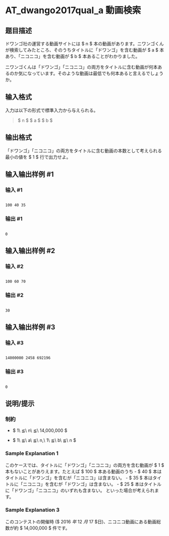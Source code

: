 # AT_dwango2017qual_a 動画検索

## 题目描述

[problemUrl]: https://atcoder.jp/contests/dwacon2017-prelims/tasks/dwango2017qual_a

ドワンゴ社の運営する動画サイトには $ n $ 本の動画があります。ニワンゴくんが検索してみたところ、そのうちタイトルに「ドワンゴ」を含む動画が $ a $ 本あり、「ニコニコ」を含む動画が $ b $ 本あることがわかりました。

ニワンゴくんは「ドワンゴ」「ニコニコ」の両方をタイトルに含む動画が何本あるのか気になっています。そのような動画は最低でも何本あると言えるでしょうか。

## 输入格式

入力は以下の形式で標準入力から与えられる。

> $ n $ $ a $ $ b $

## 输出格式

「ドワンゴ」「ニコニコ」の両方をタイトルに含む動画の本数として考えられる最小の値を $ 1 $ 行で出力せよ。

## 输入输出样例 #1

### 输入 #1

```
100 40 35
```

### 输出 #1

```
0
```

## 输入输出样例 #2

### 输入 #2

```
100 60 70
```

### 输出 #2

```
30
```

## 输入输出样例 #3

### 输入 #3

```
14000000 2458 692196
```

### 输出 #3

```
0
```

## 说明/提示

### 制約

- $ 1\ ≦\ n\ ≦\ 14,000,000 $
- $ 1\ ≦\ a\ ≦\ n,\ 1\ ≦\ b\ ≦\ n $

### Sample Explanation 1

このケースでは、タイトルに「ドワンゴ」「ニコニコ」の両方を含む動画が $ 1 $ 本もないことがありえます。たとえば $ 100 $ 本ある動画のうち - $ 40 $ 本はタイトルに「ドワンゴ」を含むが「ニコニコ」は含まない。 - $ 35 $ 本はタイトルに「ニコニコ」を含むが「ドワンゴ」は含まない。 - $ 25 $ 本はタイトルに「ドワンゴ」「ニコニコ」のいずれも含まない。 といった場合が考えられます。

### Sample Explanation 3

このコンテストの開催時 ($ 2016 $年$ 12 $月$ 17 $日)、ニコニコ動画にある動画総数が約 $ 14,000,000 $ 件です。